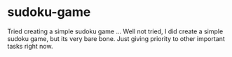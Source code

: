 # sudoku-game
Tried creating a simple sudoku game
...
Well not tried, I did create a simple sudoku game, but its very bare bone. Just giving priority to other important tasks right now.
